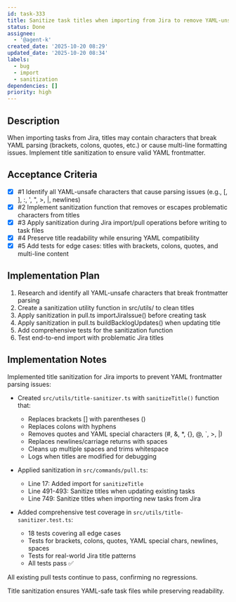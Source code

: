 ```yaml
---
id: task-333
title: Sanitize task titles when importing from Jira to remove YAML-unsafe characters
status: Done
assignee:
  - '@agent-k'
created_date: '2025-10-20 08:29'
updated_date: '2025-10-20 08:34'
labels:
  - bug
  - import
  - sanitization
dependencies: []
priority: high
---
```


## Description

<!-- SECTION:DESCRIPTION:BEGIN -->
When importing tasks from Jira, titles may contain characters that break YAML parsing (brackets, colons, quotes, etc.) or cause multi-line formatting issues. Implement title sanitization to ensure valid YAML frontmatter.
<!-- SECTION:DESCRIPTION:END -->

## Acceptance Criteria
<!-- AC:BEGIN -->
- [x] #1 Identify all YAML-unsafe characters that cause parsing issues (e.g., [, ], :, ', ", >, |, newlines)
- [x] #2 Implement sanitization function that removes or escapes problematic characters from titles
- [x] #3 Apply sanitization during Jira import/pull operations before writing to task files
- [x] #4 Preserve title readability while ensuring YAML compatibility
- [x] #5 Add tests for edge cases: titles with brackets, colons, quotes, and multi-line content
<!-- AC:END -->

## Implementation Plan

<!-- SECTION:PLAN:BEGIN -->
1. Research and identify all YAML-unsafe characters that break frontmatter parsing
2. Create a sanitization utility function in src/utils/ to clean titles
3. Apply sanitization in pull.ts importJiraIssue() before creating task
4. Apply sanitization in pull.ts buildBacklogUpdates() when updating title
5. Add comprehensive tests for the sanitization function
6. Test end-to-end import with problematic Jira titles
<!-- SECTION:PLAN:END -->

## Implementation Notes

<!-- SECTION:NOTES:BEGIN -->
Implemented title sanitization for Jira imports to prevent YAML frontmatter parsing issues:

- Created `src/utils/title-sanitizer.ts` with `sanitizeTitle()` function that:
  - Replaces brackets [] with parentheses ()
  - Replaces colons with hyphens
  - Removes quotes and YAML special characters (#, &, *, {}, @, `, >, |)
  - Replaces newlines/carriage returns with spaces
  - Cleans up multiple spaces and trims whitespace
  - Logs when titles are modified for debugging

- Applied sanitization in `src/commands/pull.ts`:
  - Line 17: Added import for `sanitizeTitle`
  - Line 491-493: Sanitize titles when updating existing tasks
  - Line 749: Sanitize titles when importing new tasks from Jira

- Added comprehensive test coverage in `src/utils/title-sanitizer.test.ts`:
  - 18 tests covering all edge cases
  - Tests for brackets, colons, quotes, YAML special chars, newlines, spaces
  - Tests for real-world Jira title patterns
  - All tests pass ✅

All existing pull tests continue to pass, confirming no regressions.

Title sanitization ensures YAML-safe task files while preserving readability.
<!-- SECTION:NOTES:END -->

